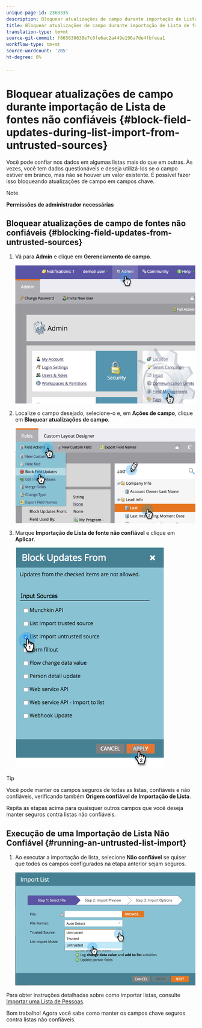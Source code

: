 ```yaml
---
unique-page-id: 2360335
description: Bloquear atualizações de campo durante importação de Lista de fontes não confiáveis - Documentos do Marketing - Documentação do produto
title: Bloquear atualizações de campo durante importação de Lista de fontes não confiáveis
translation-type: tm+mt
source-git-commit: f865630638e7c0fe6ac2a449e196a7de4fbfeea1
workflow-type: tm+mt
source-wordcount: '205'
ht-degree: 0%

---
```



# Bloquear atualizações de campo durante importação de Lista de fontes não confiáveis {#block-field-updates-during-list-import-from-untrusted-sources}

Você pode confiar nos dados em algumas listas mais do que em outras. Às vezes, você tem dados questionáveis e deseja utilizá-los se o campo estiver em branco, mas não se houver um valor existente. É possível fazer isso bloqueando atualizações de campo em campos chave.

>[!NOTE]
>
>**Permissões de administrador necessárias**

## Bloquear atualizações de campo de fontes não confiáveis {#blocking-field-updates-from-untrusted-sources}

1. Vá para **Admin** e clique em **Gerenciamento de campo**.

   ![](assets/image2014-9-19-9-3a38-3a38.png)

1. Localize o campo desejado, selecione-o e, em **Ações de campo**, clique em **Bloquear atualizações de campo**.

   ![](assets/image2014-9-19-9-3a39-3a40.png)

1. Marque **Importação de Lista de fonte não confiável** e clique em **Aplicar**.

   ![](assets/blockupdates.png)

>[!TIP]
>
>Você pode manter os campos seguros de todas as listas, confiáveis e não confiáveis, verificando também **Origem confiável de Importação de Lista**.

Repita as etapas acima para quaisquer outros campos que você deseja manter seguros contra listas não confiáveis.

## Execução de uma Importação de Lista Não Confiável {#running-an-untrusted-list-import}

1. Ao executar a importação de lista, selecione **Não confiável** se quiser que todos os campos configurados na etapa anterior sejam seguros.

   ![](assets/importpersondetails.jpg)

Para obter instruções detalhadas sobre como importar listas, consulte [Importar uma Lista de Pessoas](/help/marketo/getting-started/quick-wins/import-a-list-of-people.md).

Bom trabalho! Agora você sabe como manter os campos chave seguros contra listas não confiáveis.
